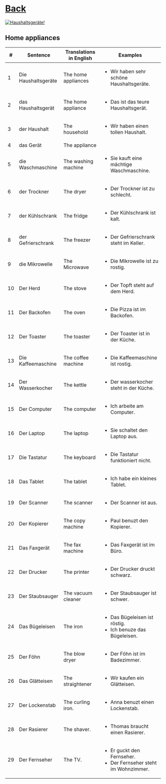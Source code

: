 # [Back](../a1/README.md)

<a href="https://www.youtube.com/watch?v=R_7ZYDF2YhI&list=PL5QyCnFPRx0GxaFjdAVkx7K9TfEklY4sg&index=14" target="_blank">
    <img src="http://i3.ytimg.com/vi/R_7ZYDF2YhI/maxresdefault.jpg" 
    alt="Haushaltsgeräte!"/></a>

## Home appliances

<table>
 <thead>
  <tr>
   <th>#</th>
   <th>Sentence</th>
   <th>Translations in English</th>
   <th>Examples</th>
  </tr>
 </thead>
 <tbody>
  <tr>
   <td>1</td>
   <td>Die Haushaltsgeräte</td>
   <td>The home appliances</td>
   <td>
    <ul>
     <li>Wir haben sehr schöne Haushaltsgeräte.</li>
    </ul>
   </td>
  </tr>
  <tr>
   <td>2</td>
   <td>das Haushaltsgerät</td>
   <td>The home appliance</td>
   <td>
    <ul>
     <li>Das ist das teure Haushaltsgerät.</li>
    </ul>
   </td>
  </tr>
  <tr>
   <td>3</td>
   <td>der Haushalt</td>
   <td>The household</td>
   <td>
    <ul>
     <li>Wir haben einen tollen Haushalt.</li>
    </ul>
   </td>
  </tr>
  <tr>
   <td>4</td>
   <td>das Gerät</td>
   <td>The appliance</td>
   <td></td>
  </tr>
  <tr>
   <td>5</td>
   <td>die Waschmaschine</td>
   <td>The washing machine</td>
   <td>
    <ul>
     <li>Sie kauft eine mächtige Waschmaschine.</li>
    </ul>
   </td>
  </tr>
  <tr>
   <td>6</td>
   <td>der Trockner</td>
   <td>The dryer</td>
   <td>
    <ul>
     <li>Der Trockner ist zu schlecht.</li>
    </ul>
   </td>
  </tr>
  <tr>
   <td>7</td>
   <td>der Kühlschrank</td>
   <td>The fridge</td>
   <td>
    <ul>
     <li>Der Kühlschrank ist kalt.</li>
    </ul>
   </td>
  </tr>
  <tr>
   <td>8</td>
   <td>der Gefrierschrank</td>
   <td>The freezer</td>
   <td>
    <ul>
     <li>Der Gefrierschrank steht im Keller.</li>
    </ul>
   </td>
  </tr>
  <tr>
   <td>9</td>
   <td>die Mikrowelle</td>
   <td>The Microwave</td>
   <td>
    <ul>
     <li>Die Mikrowelle ist zu rostig.</li>
    </ul>
   </td>
  </tr>
  <tr>
   <td>10</td>
   <td>Der Herd</td>
   <td>The stove</td>
   <td>
    <ul>
     <li>Der Topft steht auf dem Herd.</li>
    </ul>
   </td>
  </tr>
  <tr>
   <td>11</td>
   <td>Der Backofen</td>
   <td>The oven</td>
   <td>
    <ul>
     <li>Die Pizza ist im Backofen.</li>
    </ul>
   </td>
  </tr>
  <tr>
   <td>12</td>
   <td>Der Toaster</td>
   <td>The toaster</td>
   <td>
    <ul>
     <li>Der Toaster ist in der Küche.</li>
    </ul>
   </td>
  </tr>
  <tr>
   <td>13</td>
   <td>Die Kaffeemaschine</td>
   <td>The coffee machine</td>
   <td>
    <ul>
     <li>Die Kaffeemaschine ist rostig.</li>
    </ul>
   </td>
  </tr>
  <tr>
   <td>14</td>
   <td>Der Wasserkocher</td>
   <td>The kettle</td>
   <td>
    <ul>
     <li>Der wasserkocher steht in der Küche.</li>
    </ul>
   </td>
  </tr>
  <tr>
   <td>15</td>
   <td>Der Computer</td>
   <td>The computer</td>
   <td>
    <ul>
     <li>Ich arbeite am Computer.</li>
    </ul>
   </td>
  </tr>
  <tr>
   <td>16</td>
   <td>Der Laptop</td>
   <td>The laptop</td>
   <td>
    <ul>
     <li>Sie schaltet den Laptop aus.</li>
    </ul>
   </td>
  </tr>
  <tr>
   <td>17</td>
   <td>Die Tastatur</td>
   <td>The keyboard</td>
   <td>
    <ul>
     <li>Die Tastatur funktioniert nicht.</li>
    </ul>
   </td>
  </tr>
  <tr>
   <td>18</td>
   <td>Das Tablet</td>
   <td>The tablet</td>
   <td>
    <ul>
     <li>Ich habe ein kleines Tablet.</li>
    </ul>
   </td>
  </tr>
  <tr>
   <td>19</td>
   <td>Der Scanner</td>
   <td>The scanner</td>
   <td>
    <ul>
     <li>Der Scanner ist aus.</li>
    </ul>
   </td>
  </tr>
  <tr>
   <td>20</td>
   <td>Der Kopierer</td>
   <td>The copy machine</td>
   <td>
    <ul>
     <li>Paul benuzt den Kopierer.</li>
    </ul>
   </td>
  </tr>
  <tr>
   <td>21</td>
   <td>Das Faxgerät</td>
   <td>The fax machine</td>
   <td>
    <ul>
     <li>Das Faxgerät ist im Büro.</li>
    </ul>
   </td>
  </tr>
  <tr>
   <td>22</td>
   <td>Der Drucker</td>
   <td>The printer</td>
   <td>
    <ul>
     <li>Der Drucker druckt schwarz.</li>
    </ul>
   </td>
  </tr>
  <tr>
   <td>23</td>
   <td>Der Staubsauger</td>
   <td>The vacuum cleaner</td>
   <td>
    <ul>
     <li>Der Staubsauger ist schwer.</li>
    </ul>
   </td>
  </tr>
  <tr>
   <td>24</td>
   <td>Das Bügeleisen</td>
   <td>The iron</td>
   <td>
    <ul>
     <li>Das Bügeleisen ist röstig.</li>
     <li>Ich benuze das Bügeleisen.</li>
    </ul>
   </td>
  </tr>
  <tr>
   <td>25</td>
   <td>Der Föhn</td>
   <td>The blow dryer</td>
   <td>
    <ul>
     <li>Der Föhn ist im Badezimmer.</li>
    </ul>
   </td>
  </tr>
  <tr>
   <td>26</td>
   <td>Das Glätteisen</td>
   <td>The straightener</td>
   <td>
    <ul>
     <li>Wir kaufen ein Glätteisen.</li>
    </ul>
   </td>
  </tr>
  <tr>
   <td>27</td>
   <td>Der Lockenstab</td>
   <td>The curling iron.</td>
   <td>
    <ul>
     <li>Anna benuzt einen Lockenstab.</li>
    </ul>
   </td>
  </tr>
  <tr>
   <td>28</td>
   <td>Der Rasierer</td>
   <td>The shaver.</td>
   <td>
    <ul>
     <li>Thomas braucht einen Rasierer.</li>
    </ul>
   </td>
  </tr>
  <tr>
   <td>29</td>
   <td>Der Fernseher</td>
   <td>The TV.</td>
   <td>
    <ul>
     <li>Er guckt den Fernseher.</li>
     <li>Der Fernseher steht im Wohnzimmer.</li>
    </ul>
   </td>
  </tr>
 </tbody>
</table>
